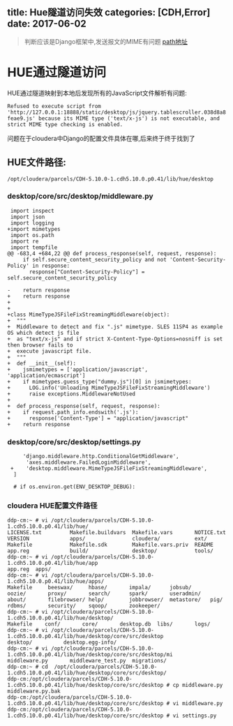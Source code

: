 title: Hue隧道访问失效
categories: [CDH,Error]
date: 2017-06-02
---
>判断应该是Django框架中,发送报文的MIME有问题
>[path地址](https://github.com/cloudera/hue/commit/34388da14712497b685c6b97497c698e720b1a16)

# HUE通过隧道访问
HUE通过隧道映射到本地后发现所有的JavaScript文件解析有问题:

`Refused to execute script from 'http://127.0.0.1:18888/static/desktop/js/jquery.tablescroller.038d8a8feae9.js' because its MIME type ('text/x-js') is not executable, and strict MIME type checking is enabled.`

问题在于cloudera中Django的配置文件具体在哪,后来终于终于找到了

## HUE文件路径:
`/opt/cloudera/parcels/CDH-5.10.0-1.cdh5.10.0.p0.41/lib/hue/desktop`



###  desktop/core/src/desktop/middleware.py
```
 import inspect
 import json
 import logging
+import mimetypes
 import os.path
 import re
 import tempfile
@@ -683,4 +684,22 @@ def process_response(self, request, response):
     if self.secure_content_security_policy and not 'Content-Security-Policy' in response:
       response["Content-Security-Policy"] = self.secure_content_security_policy
 
-    return response 
+    return response
+
+
+class MimeTypeJSFileFixStreamingMiddleware(object):
+  """
+  Middleware to detect and fix ".js" mimetype. SLES 11SP4 as example OS which detect js file
+  as "text/x-js" and if strict X-Content-Type-Options=nosniff is set then browser fails to
+  execute javascript file.
+  """
+  def __init__(self):
+    jsmimetypes = ['application/javascript', 'application/ecmascript']
+    if mimetypes.guess_type("dummy.js")[0] in jsmimetypes:
+      LOG.info('Unloading MimeTypeJSFileFixStreamingMiddleware')
+      raise exceptions.MiddlewareNotUsed
+
+  def process_response(self, request, response):
+    if request.path_info.endswith('.js'):
+      response['Content-Type'] = "application/javascript"
+    return response

```

###  desktop/core/src/desktop/settings.py
```
     'django.middleware.http.ConditionalGetMiddleware',
      'axes.middleware.FailedLoginMiddleware',
 +    'desktop.middleware.MimeTypeJSFileFixStreamingMiddleware',
  ]
  
  # if os.environ.get(ENV_DESKTOP_DEBUG):

```


### cloudera HUE配置文件路径

```
ddp-cm:~ # vi /opt/cloudera/parcels/CDH-5.10.0-1.cdh5.10.0.p0.41/lib/hue/
LICENSE.txt         Makefile.buildvars  Makefile.vars       NOTICE.txt          VERSION             apps/               cloudera/           ext/                
Makefile            Makefile.sdk        Makefile.vars.priv  README              app.reg             build/              desktop/            tools/              
ddp-cm:~ # vi /opt/cloudera/parcels/CDH-5.10.0-1.cdh5.10.0.p0.41/lib/hue/app
app.reg  apps/    
ddp-cm:~ # vi /opt/cloudera/parcels/CDH-5.10.0-1.cdh5.10.0.p0.41/lib/hue/apps/
Makefile     beeswax/     hbase/       impala/      jobsub/      oozie/       proxy/       search/      spark/       useradmin/   
about/       filebrowser/ help/        jobbrowser/  metastore/   pig/         rdbms/       security/    sqoop/       zookeeper/   
ddp-cm:~ # vi /opt/cloudera/parcels/CDH-5.10.0-1.cdh5.10.0.p0.41/lib/hue/desktop/
Makefile    conf/       core/       desktop.db  libs/       logs/       
ddp-cm:~ # vi /opt/cloudera/parcels/CDH-5.10.0-1.cdh5.10.0.p0.41/lib/hue/desktop/core/src/desktop
desktop/          desktop.egg-info/ 
ddp-cm:~ # vi /opt/cloudera/parcels/CDH-5.10.0-1.cdh5.10.0.p0.41/lib/hue/desktop/core/src/desktop/mi
middleware.py       middleware_test.py  migrations/         
ddp-cm:~ # cd  /opt/cloudera/parcels/CDH-5.10.0-1.cdh5.10.0.p0.41/lib/hue/desktop/core/src/desktop/
ddp-cm:/opt/cloudera/parcels/CDH-5.10.0-1.cdh5.10.0.p0.41/lib/hue/desktop/core/src/desktop # cp middleware.py middleware.py.bak
ddp-cm:/opt/cloudera/parcels/CDH-5.10.0-1.cdh5.10.0.p0.41/lib/hue/desktop/core/src/desktop # vi middleware.py
ddp-cm:/opt/cloudera/parcels/CDH-5.10.0-1.cdh5.10.0.p0.41/lib/hue/desktop/core/src/desktop # vi settings.py 
```